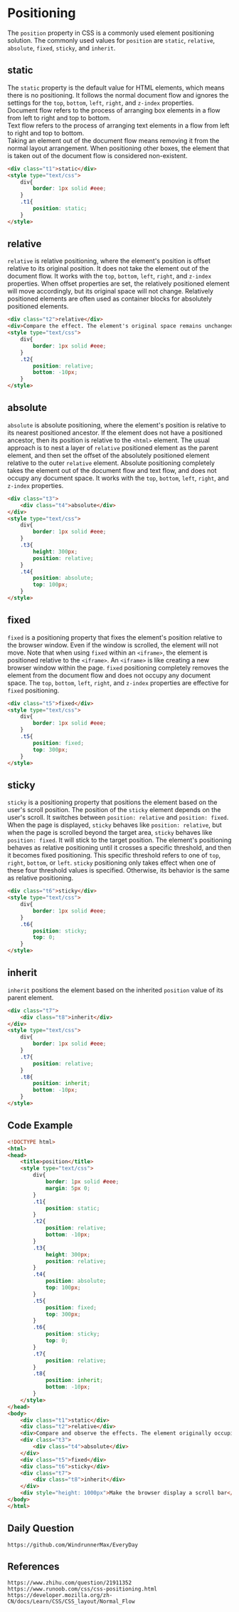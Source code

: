 # Positioning
The `position` property in CSS is a commonly used element positioning solution. The commonly used values for `position` are `static`, `relative`, `absolute`, `fixed`, `sticky`, and `inherit`.

## static
The `static` property is the default value for HTML elements, which means there is no positioning. It follows the normal document flow and ignores the settings for the `top`, `bottom`, `left`, `right`, and `z-index` properties.  
Document flow refers to the process of arranging box elements in a flow from left to right and top to bottom.  
Text flow refers to the process of arranging text elements in a flow from left to right and top to bottom.  
Taking an element out of the document flow means removing it from the normal layout arrangement. When positioning other boxes, the element that is taken out of the document flow is considered non-existent.

```html
<div class="t1">static</div>
<style type="text/css">
    div{
        border: 1px solid #eee;
    }
    .t1{
        position: static;
    }
</style>
```

## relative
`relative` is relative positioning, where the element's position is offset relative to its original position. It does not take the element out of the document flow. It works with the `top`, `bottom`, `left`, `right`, and `z-index` properties. When offset properties are set, the relatively positioned element will move accordingly, but its original space will not change. Relatively positioned elements are often used as container blocks for absolutely positioned elements.
```html
<div class="t2">relative</div>
<div>Compare the effect. The element's original space remains unchanged, but there is an offset with relative positioning.</div>
<style type="text/css">
    div{
        border: 1px solid #eee;
    }
    .t2{
        position: relative;
        bottom: -10px;
    }
</style>
```


## absolute
`absolute` is absolute positioning, where the element's position is relative to its nearest positioned ancestor. If the element does not have a positioned ancestor, then its position is relative to the `<html>` element. The usual approach is to nest a layer of `relative` positioned element as the parent element, and then set the offset of the absolutely positioned element relative to the outer `relative` element. Absolute positioning completely takes the element out of the document flow and text flow, and does not occupy any document space. It works with the `top`, `bottom`, `left`, `right`, and `z-index` properties.
```html
<div class="t3">
    <div class="t4">absolute</div>
</div>
<style type="text/css">
    div{
        border: 1px solid #eee;
    }
    .t3{
        height: 300px;
        position: relative;
    }
    .t4{
        position: absolute;
        top: 100px;
    }
</style>
```

## fixed
`fixed` is a positioning property that fixes the element's position relative to the browser window. Even if the window is scrolled, the element will not move. Note that when using `fixed` within an `<iframe>`, the element is positioned relative to the `<iframe>`. An `<iframe>` is like creating a new browser window within the page. `fixed` positioning completely removes the element from the document flow and does not occupy any document space. The `top`, `bottom`, `left`, `right`, and `z-index` properties are effective for `fixed` positioning.

```html
<div class="t5">fixed</div>
<style type="text/css">
    div{
        border: 1px solid #eee;
    }
    .t5{
        position: fixed;
        top: 300px;
    }
</style>
```

## sticky
`sticky` is a positioning property that positions the element based on the user's scroll position. The position of the `sticky` element depends on the user's scroll. It switches between `position: relative` and `position: fixed`. When the page is displayed, `sticky` behaves like `position: relative`, but when the page is scrolled beyond the target area, `sticky` behaves like `position: fixed`. It will stick to the target position. The element's positioning behaves as relative positioning until it crosses a specific threshold, and then it becomes fixed positioning. This specific threshold refers to one of `top`, `right`, `bottom`, or `left`. `sticky` positioning only takes effect when one of these four threshold values is specified. Otherwise, its behavior is the same as relative positioning.

```html
<div class="t6">sticky</div>
<style type="text/css">
    div{
        border: 1px solid #eee;
    }
    .t6{
        position: sticky;
        top: 0;
    }
</style>
```

## inherit
`inherit` positions the element based on the inherited `position` value of its parent element.

```html
<div class="t7">
    <div class="t8">inherit</div>
</div>
<style type="text/css">
    div{
        border: 1px solid #eee;
    }
    .t7{
        position: relative;
    }
    .t8{
        position: inherit;
        bottom: -10px;
    }
</style>
```

## Code Example

```html
<!DOCTYPE html>
<html>
<head>
    <title>position</title>
    <style type="text/css">
        div{
            border: 1px solid #eee;
            margin: 5px 0;
        }
        .t1{
            position: static;
        }
        .t2{
            position: relative;
            bottom: -10px;
        }
        .t3{
            height: 300px;
            position: relative;
        }
        .t4{
            position: absolute;
            top: 100px;
        }
        .t5{
            position: fixed;
            top: 300px;
        }
        .t6{
            position: sticky;
            top: 0;
        }
        .t7{
            position: relative;
        }
        .t8{
            position: inherit;
            bottom: -10px;
        }
    </style>
</head>
<body>
    <div class="t1">static</div>
    <div class="t2">relative</div>
    <div>Compare and observe the effects. The element originally occupies the same space, but relative positioning will cause offset.</div>
    <div class="t3">
        <div class="t4">absolute</div>
    </div>
    <div class="t5">fixed</div>
    <div class="t6">sticky</div>
    <div class="t7">
        <div class="t8">inherit</div>
    </div>
    <div style="height: 1000px">Make the browser display a scroll bar</div>
</body>
</html>
```

## Daily Question

```
https://github.com/WindrunnerMax/EveryDay
```

## References

```
https://www.zhihu.com/question/21911352
https://www.runoob.com/css/css-positioning.html
https://developer.mozilla.org/zh-CN/docs/Learn/CSS/CSS_layout/Normal_Flow
```